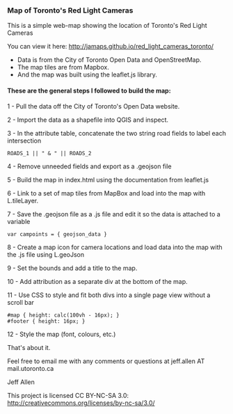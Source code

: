 ### Map of Toronto's Red Light Cameras

This is a simple web-map showing the location of Toronto's Red Light Cameras

You can view it here: http://jamaps.github.io/red_light_cameras_toronto/

- Data is from the City of Toronto Open Data and OpenStreetMap.  
- The map tiles are from Mapbox.  
- And the map was built using the leaflet.js library.

#### These are the general steps I followed to build the map:

1 - Pull the data off the City of Toronto's Open Data website.

2 - Import the data as a shapefile into QGIS and inspect.

3 - In the attribute table, concatenate the two string road fields to label each intersection

    ROADS_1 || " & " || ROADS_2

4 - Remove unneeded fields and export as a .geojson file

5 - Build the map in index.html using the documentation from leaflet.js

6 - Link to a set of map tiles from MapBox and load into the map with L.tileLayer.

7 - Save the .geojson file as a .js file and edit it so the data is attached to a variable

    var campoints = { geojson_data }

8 - Create a map icon for camera locations and load data into the map with the .js file using L.geoJson

9 - Set the bounds and add a title to the map.

10 - Add attribution as a separate div at the bottom of the map.

11 - Use CSS to style and fit both divs into a single page view without a scroll bar

    #map { height: calc(100vh - 16px); }
    #footer { height: 16px; }

12 - Style the map (font, colours, etc.)

That's about it.

Feel free to email me with any comments or questions at jeff.allen AT mail.utoronto.ca

Jeff Allen

This project is licensed CC BY-NC-SA 3.0: http://creativecommons.org/licenses/by-nc-sa/3.0/


